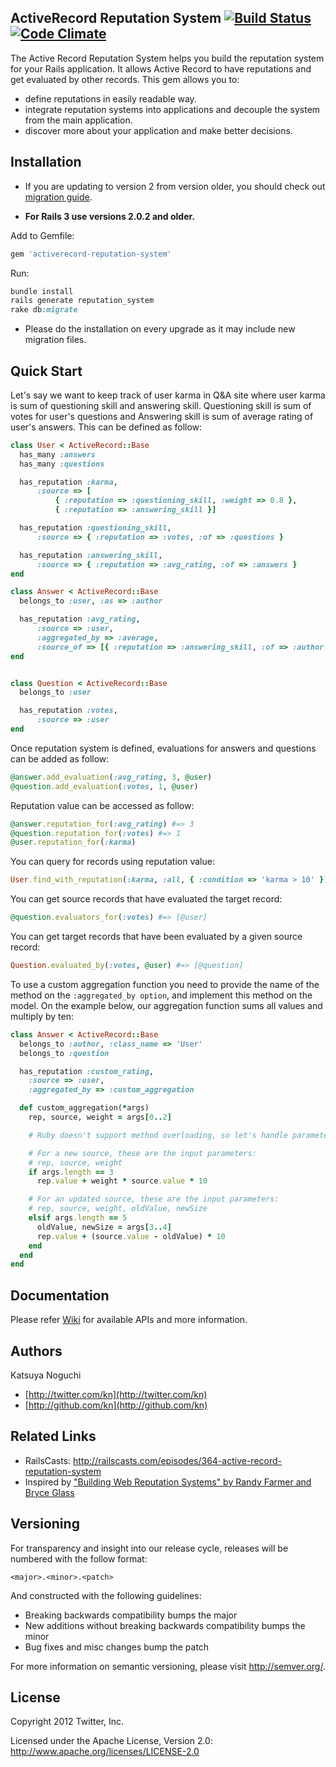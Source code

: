 ## ActiveRecord Reputation System  [![Build Status](https://travis-ci.org/twitter/activerecord-reputation-system.svg?branch=master)](https://travis-ci.org/twitter/activerecord-reputation-system) [![Code Climate](https://codeclimate.com/github/twitter/activerecord-reputation-system/badges/gpa.svg)](https://codeclimate.com/github/twitter/activerecord-reputation-system)

The Active Record Reputation System helps you build the reputation system for your Rails application. It allows Active Record to have reputations and get evaluated by other records. This gem allows you to:
* define reputations in easily readable way.
* integrate reputation systems into applications and decouple the system from the main application.
* discover more about your application and make better decisions.

## Installation

* If you are updating to version 2 from version older, you should check out [migration guide](https://github.com/twitter/activerecord-reputation-system/wiki/Migrate-to-Version-2.0).

* **For Rails 3 use versions 2.0.2 and older.**

Add to Gemfile:

```ruby
gem 'activerecord-reputation-system'
```

Run:

```ruby
bundle install
rails generate reputation_system
rake db:migrate
```

* Please do the installation on every upgrade as it may include new migration files.

## Quick Start 

Let's say we want to keep track of user karma in Q&A site where user karma is sum of questioning skill and answering skill. Questioning skill is sum of votes for user's questions and Answering skill is sum of average rating of user's answers. This can be defined as follow:
```ruby
class User < ActiveRecord::Base
  has_many :answers
  has_many :questions

  has_reputation :karma,
      :source => [
          { :reputation => :questioning_skill, :weight => 0.8 },
          { :reputation => :answering_skill }]

  has_reputation :questioning_skill,
      :source => { :reputation => :votes, :of => :questions }

  has_reputation :answering_skill,
      :source => { :reputation => :avg_rating, :of => :answers }
end

class Answer < ActiveRecord::Base
  belongs_to :user, :as => :author

  has_reputation :avg_rating,
      :source => :user,
      :aggregated_by => :average,
      :source_of => [{ :reputation => :answering_skill, :of => :author }]
end


class Question < ActiveRecord::Base
  belongs_to :user

  has_reputation :votes,
      :source => :user
end
```

Once reputation system is defined, evaluations for answers and questions can be added as follow:
```ruby
@answer.add_evaluation(:avg_rating, 3, @user)
@question.add_evaluation(:votes, 1, @user)
```

Reputation value can be accessed as follow:
```ruby
@answer.reputation_for(:avg_rating) #=> 3
@question.reputation_for(:votes) #=> 1
@user.reputation_for(:karma)
```

You can query for records using reputation value:
```ruby
User.find_with_reputation(:karma, :all, { :condition => 'karma > 10' })
```

You can get source records that have evaluated the target record:
```ruby
@question.evaluators_for(:votes) #=> [@user]
```

You can get target records that have been evaluated by a given source record:
```ruby
Question.evaluated_by(:votes, @user) #=> [@question]
```

To use a custom aggregation function you need to provide the name of the method
on the `:aggregated_by option`, and implement this method on the model.
On the example below, our aggregation function sums all values and multiply by ten:
```ruby
class Answer < ActiveRecord::Base
  belongs_to :author, :class_name => 'User'
  belongs_to :question

  has_reputation :custom_rating,
    :source => :user,
    :aggregated_by => :custom_aggregation

  def custom_aggregation(*args)
    rep, source, weight = args[0..2]

    # Ruby doesn't support method overloading, so let's handle parameters on a condition

    # For a new source, these are the input parameters:
    # rep, source, weight
    if args.length == 3
      rep.value + weight * source.value * 10

    # For an updated source, these are the input parameters:
    # rep, source, weight, oldValue, newSize
    elsif args.length == 5
      oldValue, newSize = args[3..4]
      rep.value + (source.value - oldValue) * 10
    end
  end
end
```

## Documentation

Please refer [Wiki](https://github.com/twitter/activerecord-reputation-system/wiki) for available APIs and more information.

## Authors

Katsuya Noguchi
* [http://twitter.com/kn](http://twitter.com/kn)
* [http://github.com/kn](http://github.com/kn)

## Related Links

* RailsCasts: http://railscasts.com/episodes/364-active-record-reputation-system
* Inspired by ["Building Web Reputation Systems" by Randy Farmer and Bryce Glass](http://shop.oreilly.com/product/9780596159801.do)

## Versioning

For transparency and insight into our release cycle, releases will be numbered with the follow format:

`<major>.<minor>.<patch>`

And constructed with the following guidelines:

* Breaking backwards compatibility bumps the major
* New additions without breaking backwards compatibility bumps the minor
* Bug fixes and misc changes bump the patch

For more information on semantic versioning, please visit http://semver.org/.

## License

Copyright 2012 Twitter, Inc.

Licensed under the Apache License, Version 2.0: http://www.apache.org/licenses/LICENSE-2.0
